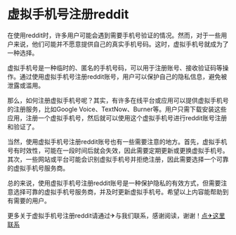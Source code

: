 # 虚拟手机号注册reddit

在使用reddit时，许多用户可能会遇到需要手机号验证的情况。然而，对于一些用户来说，他们可能并不愿意提供自己的真实手机号码。这时，虚拟手机号就成为了一种选择。

虚拟手机号是一种临时的、匿名的手机号码，可以用于注册账号、接收验证码等操作。通过使用虚拟手机号注册reddit账号，用户可以保护自己的隐私信息，避免被泄露或滥用。

那么，如何注册虚拟手机号呢？其实，有许多在线平台或应用可以提供虚拟手机号的注册服务，比如Google Voice、TextNow、Burner等。用户只需下载安装这些应用，注册一个虚拟手机号，然后就可以使用这个虚拟手机号进行reddit账号注册和验证了。

当然，使用虚拟手机号注册reddit账号也有一些需要注意的地方。首先，虚拟手机号有时效性，可能在一段时间后就会失效，因此需要定期更新或更换虚拟手机号。其次，一些网站或平台可能会识别虚拟手机号并拒绝注册，因此需要选择一个可靠的虚拟手机号服务商。

总的来说，使用虚拟手机号注册reddit账号是一种保护隐私的有效方式，但需要注意选择可靠的虚拟手机号服务商，并及时更新虚拟手机号。希望以上内容能帮助到有需要的用户。

更多关于虚拟手机号注册reddit请通过✈与我们联系，感谢阅读，谢谢！[点✈这里联系](https://ads.k02.cc)